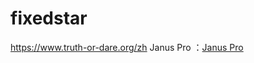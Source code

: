# fixedstar

<https://www.truth-or-dare.org/zh>
Janus Pro ：[Janus Pro ](https://www.janusproai.net/)
